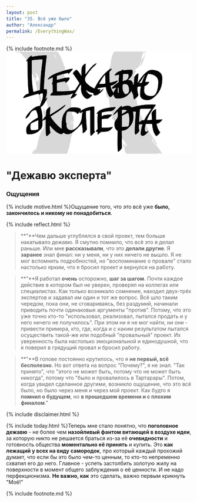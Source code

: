 ```yaml
---
layout: post
title: "35. Всё уже было"
author: "Александр"
permalink: /EverythingWas/
---
```

{% include footnote.md %}
<a href="/_cards/">!["Чудятся грабли"](/_img/35.svg)</a>
# "Дежавю эксперта"

### Ощущения
{% include motive.html %}Ощущение того, что это всё уже **было, закончилось и никому не понадобиться**.

{% include reflect.html %}
>**"**Чем дальше углублялся в свой проект, тем больше накатывало дежавю. Я смутно помнило, что всё это я делал раньше. Или мне **рассказывали**, что это **делали другие**. Я **заранее** знал  финал: ни у меня, ни у них ничего не вышло. Я не мог вспомнить подробностей, но "воспоминание о провале" стало настолько ярким, что я бросил проект и вернулся на работу.

>**"**Я работал **очень** осторожно, **шаг за шагом**. Почти каждое действие в котором был не уверен, проверял на коллегах или специалистах. Как только возникало сомнение, находил двух-трёх экспертов и задавал им один и тот же вопрос. Всё шло таким чередом, пока они, не сговариваясь, без раздумий, начинали приводить почти одинаковые аргументы "против". Потому, что это уже точно кто-то "использовал, реализовал, пытался продать и у него ничего не получилось". При этом ни я не мог найти, ни они - привести примера, кто, где, когда и с каким результатом пытался осуществить такой-же или подобный "провальный" проект. Их уверенность была настолько эмоциональной и единодушной, что я поверил в грядущий провал и бросил работу.

>**"**В голове постоянно крутилось, что я **не первый, всё бесполезно**. Но вот ответа на вопрос "Почему?", я не знал. "Так принято", что "этого не может быть, потому что не может быть никогда", потому что "было и провалилось в Тартарары". Потом, когда увидел сделанное другими, возникло ощущение, что это всё было, но было через меня и через мой проект. Как будто я **помнил о будущем**, но **в прошедшем времени и с плохим финалом**."

{% include disclaimer.html %}

{% include today.html %}Теперь мне стало понятно, что **поголовное дежавю** - не более чем **назойливый фантом витающей в воздухе идеи**, за которую никто не решается браться из-за её **очевидности** и готовность общества **моментально её принять** и купить. Это **как лежащий у всех на виду самородок**, про который каждый прохожий думает, что если бы это было чем-то ценным, то кто-то непременно схватил его до него. Главное - успеть застолбить золотую жилу на поверхности в момент общего заблуждения о её ценности. И не надо перфекционизма. **Не важно, как** это сделать, важно первым крикнуть "Моё!" 

{% include footnote.md %}
